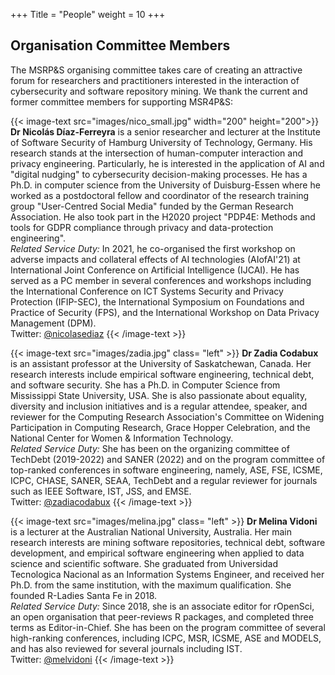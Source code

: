 +++
Title = "People"
weight = 10
+++


## Organisation Committee Members

The MSRP&S organising committee takes care of creating an attractive forum for researchers and practitioners interested in the interaction of cybersecurity and software repository mining. We thank the current and former committee members for supporting MSR4P&S:

{{< image-text src="images/nico_small.jpg" width="200" height="200">}}
<b>Dr Nicolás Díaz-Ferreyra</b> is a senior researcher and lecturer at the Institute of Software Security of Hamburg University of Technology, Germany. His research stands at the intersection of human-computer interaction and privacy engineering. Particularly, he is interested in the application of AI and "digital nudging" to cybersecurity decision-making processes. He has a Ph.D. in computer science from the University of Duisburg-Essen where he worked as a postdoctoral fellow and coordinator of the research training group "User-Centred Social Media" funded by the German Research Association. He also took part in the H2020 project "PDP4E: Methods and tools for GDPR compliance through privacy and data-protection engineering".
<br/>
<i>Related Service Duty:</i> In 2021, he co-organised the first workshop on adverse impacts and collateral effects of AI technologies (AIofAI'21) at International Joint Conference on Artificial Intelligence (IJCAI). He has served as a PC member in several conferences and workshops including the International Conference on ICT Systems Security and Privacy Protection (IFIP-SEC), the International Symposium on Foundations and Practice of Security (FPS), and the International Workshop on Data Privacy Management (DPM).
<br/>
Twitter: <a href="https://twitter.com/nicolasediaz" target="_blank">@nicolasediaz</a>
{{< /image-text >}}

{{< image-text src="images/zadia.jpg" class= "left" >}}
<b>Dr Zadia Codabux</b> is an assistant professor at the University of Saskatchewan, Canada. Her research interests include empirical software engineering, technical debt, and software security. She has a Ph.D. in Computer Science from Mississippi State University, USA. She is also passionate about equality, diversity and inclusion initiatives and is a regular attendee, speaker, and reviewer for the Computing Research Association's Committee on Widening Participation in Computing Research, Grace Hopper Celebration, and the National Center for Women & Information Technology. 
<br/>
<i>Related Service Duty:</i> She has been on the organizing committee of TechDebt (2019-2022) and SANER (2022) and on the program committee of top-ranked conferences in software engineering, namely, ASE, FSE, ICSME, ICPC, CHASE, SANER, SEAA, TechDebt and a regular reviewer for journals such as IEEE Software, IST, JSS, and EMSE. 
<br/>
Twitter: <a href="https://twitter.com/zadiacodabux" target="_blank">@zadiacodabux</a>
{{< /image-text >}}

{{< image-text src="images/melina.jpg" class= "left" >}}
<b>Dr Melina Vidoni</b> is a lecturer at the Australian National University, Australia.  Her main research interests are mining software repositories, technical debt, software development, and empirical software engineering when applied to data science and scientific software. She graduated from Universidad Tecnologica Nacional as an Information Systems Engineer, and received her Ph.D. from the same institution, with the maximum qualification. She founded R-Ladies Santa Fe in 2018.
<br/>
<i>Related Service Duty:</i> Since 2018, she is an associate editor for rOpenSci, an open organisation that peer-reviews R packages, and completed three terms as Editor-in-Chief. She has been on the program committee of several high-ranking conferences, including ICPC, MSR, ICSME, ASE and MODELS, and has also reviewed for several journals including IST.
<br/>
Twitter: <a href="https://twitter.com/melvidoni" target="_blank">@melvidoni</a>
{{< /image-text >}}
